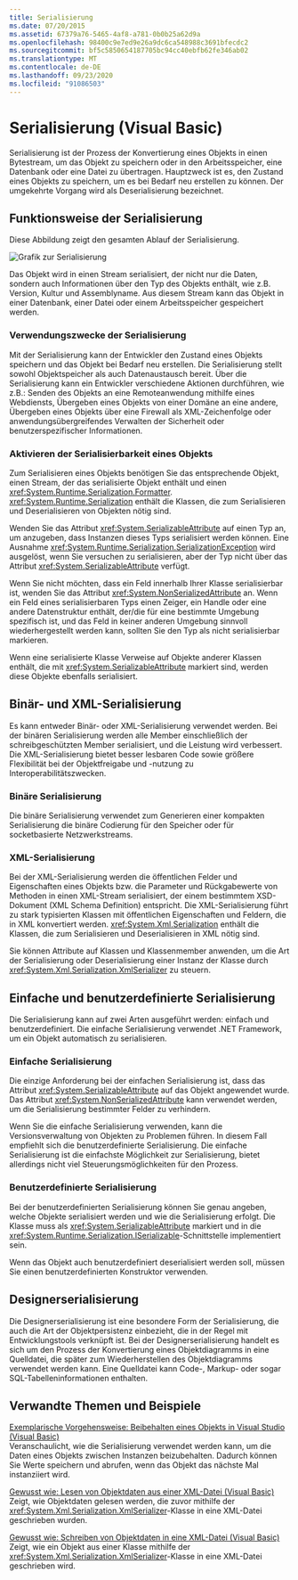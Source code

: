 ```yaml
---
title: Serialisierung
ms.date: 07/20/2015
ms.assetid: 67379a76-5465-4af8-a781-0b0b25a62d9a
ms.openlocfilehash: 98400c9e7ed9e26a9dc6ca548988c3691bfecdc2
ms.sourcegitcommit: bf5c5850654187705bc94cc40ebfb62fe346ab02
ms.translationtype: MT
ms.contentlocale: de-DE
ms.lasthandoff: 09/23/2020
ms.locfileid: "91086503"
---
```

# <a name="serialization-visual-basic"></a>Serialisierung (Visual Basic)

Serialisierung ist der Prozess der Konvertierung eines Objekts in einen Bytestream, um das Objekt zu speichern oder in den Arbeitsspeicher, eine Datenbank oder eine Datei zu übertragen. Hauptzweck ist es, den Zustand eines Objekts zu speichern, um es bei Bedarf neu erstellen zu können. Der umgekehrte Vorgang wird als Deserialisierung bezeichnet.  
  
## <a name="how-serialization-works"></a>Funktionsweise der Serialisierung  

 Diese Abbildung zeigt den gesamten Ablauf der Serialisierung.  
  
![Grafik zur Serialisierung](./media/index/serialization-process.gif)
  
 Das Objekt wird in einen Stream serialisiert, der nicht nur die Daten, sondern auch Informationen über den Typ des Objekts enthält, wie z.B. Version, Kultur und Assemblyname. Aus diesem Stream kann das Objekt in einer Datenbank, einer Datei oder einem Arbeitsspeicher gespeichert werden.  
  
### <a name="uses-for-serialization"></a>Verwendungszwecke der Serialisierung  

 Mit der Serialisierung kann der Entwickler den Zustand eines Objekts speichern und das Objekt bei Bedarf neu erstellen. Die Serialisierung stellt sowohl Objektspeicher als auch Datenaustausch bereit. Über die Serialisierung kann ein Entwickler verschiedene Aktionen durchführen, wie z.B.: Senden des Objekts an eine Remoteanwendung mithilfe eines Webdiensts, Übergeben eines Objekts von einer Domäne an eine andere, Übergeben eines Objekts über eine Firewall als XML-Zeichenfolge oder anwendungsübergreifendes Verwalten der Sicherheit oder benutzerspezifischer Informationen.  
  
### <a name="making-an-object-serializable"></a>Aktivieren der Serialisierbarkeit eines Objekts  

 Zum Serialisieren eines Objekts benötigen Sie das entsprechende Objekt, einen Stream, der das serialisierte Objekt enthält und einen <xref:System.Runtime.Serialization.Formatter>. <xref:System.Runtime.Serialization> enthält die Klassen, die zum Serialisieren und Deserialisieren von Objekten nötig sind.  
  
 Wenden Sie das Attribut <xref:System.SerializableAttribute> auf einen Typ an, um anzugeben, dass Instanzen dieses Typs serialisiert werden können. Eine Ausnahme <xref:System.Runtime.Serialization.SerializationException> wird ausgelöst, wenn Sie versuchen zu serialisieren, aber der Typ nicht über das Attribut <xref:System.SerializableAttribute> verfügt.  
  
 Wenn Sie nicht möchten, dass ein Feld innerhalb Ihrer Klasse serialisierbar ist, wenden Sie das Attribut <xref:System.NonSerializedAttribute> an. Wenn ein Feld eines serialisierbaren Typs einen Zeiger, ein Handle oder eine andere Datenstruktur enthält, der/die für eine bestimmte Umgebung spezifisch ist, und das Feld in keiner anderen Umgebung sinnvoll wiederhergestellt werden kann, sollten Sie den Typ als nicht serialisierbar markieren.  
  
 Wenn eine serialisierte Klasse Verweise auf Objekte anderer Klassen enthält, die mit <xref:System.SerializableAttribute> markiert sind, werden diese Objekte ebenfalls serialisiert.  
  
## <a name="binary-and-xml-serialization"></a>Binär- und XML-Serialisierung  

 Es kann entweder Binär- oder XML-Serialisierung verwendet werden. Bei der binären Serialisierung werden alle Member einschließlich der schreibgeschützten Member serialisiert, und die Leistung wird verbessert. Die XML-Serialisierung bietet besser lesbaren Code sowie größere Flexibilität bei der Objektfreigabe und -nutzung zu Interoperabilitätszwecken.  
  
### <a name="binary-serialization"></a>Binäre Serialisierung  

 Die binäre Serialisierung verwendet zum Generieren einer kompakten Serialisierung die binäre Codierung für den Speicher oder für socketbasierte Netzwerkstreams.  
  
### <a name="xml-serialization"></a>XML-Serialisierung  

 Bei der XML-Serialisierung werden die öffentlichen Felder und Eigenschaften eines Objekts bzw. die Parameter und Rückgabewerte von Methoden in einen XML-Stream serialisiert, der einem bestimmtem XSD-Dokument (XML Schema Definition) entspricht. Die XML-Serialisierung führt zu stark typisierten Klassen mit öffentlichen Eigenschaften und Feldern, die in XML konvertiert werden. <xref:System.Xml.Serialization> enthält die Klassen, die zum Serialisieren und Deserialisieren in XML nötig sind.  
  
 Sie können Attribute auf Klassen und Klassenmember anwenden, um die Art der Serialisierung oder Deserialisierung einer Instanz der Klasse durch <xref:System.Xml.Serialization.XmlSerializer> zu steuern.  
  
## <a name="basic-and-custom-serialization"></a>Einfache und benutzerdefinierte Serialisierung  

 Die Serialisierung kann auf zwei Arten ausgeführt werden: einfach und benutzerdefiniert. Die einfache Serialisierung verwendet .NET Framework, um ein Objekt automatisch zu serialisieren.  
  
### <a name="basic-serialization"></a>Einfache Serialisierung  

 Die einzige Anforderung bei der einfachen Serialisierung ist, dass das Attribut <xref:System.SerializableAttribute> auf das Objekt angewendet wurde. Das Attribut <xref:System.NonSerializedAttribute> kann verwendet werden, um die Serialisierung bestimmter Felder zu verhindern.  
  
 Wenn Sie die einfache Serialisierung verwenden, kann die Versionsverwaltung von Objekten zu Problemen führen. In diesem Fall empfiehlt sich die benutzerdefinierte Serialisierung. Die einfache Serialisierung ist die einfachste Möglichkeit zur Serialisierung, bietet allerdings nicht viel Steuerungsmöglichkeiten für den Prozess.  
  
### <a name="custom-serialization"></a>Benutzerdefinierte Serialisierung  

 Bei der benutzerdefinierten Serialisierung können Sie genau angeben, welche Objekte serialisiert werden und wie die Serialisierung erfolgt. Die Klasse muss als <xref:System.SerializableAttribute> markiert und in die <xref:System.Runtime.Serialization.ISerializable>-Schnittstelle implementiert sein.  
  
 Wenn das Objekt auch benutzerdefiniert deserialisiert werden soll, müssen Sie einen benutzerdefinierten Konstruktor verwenden.  
  
## <a name="designer-serialization"></a>Designerserialisierung  

 Die Designerserialisierung ist eine besondere Form der Serialisierung, die auch die Art der Objektpersistenz einbezieht, die in der Regel mit Entwicklungstools verknüpft ist. Bei der Designerserialisierung handelt es sich um den Prozess der Konvertierung eines Objektdiagramms in eine Quelldatei, die später zum Wiederherstellen des Objektdiagramms verwendet werden kann. Eine Quelldatei kann Code-, Markup- oder sogar SQL-Tabelleninformationen enthalten.  
  
## <a name="related-topics-and-examples"></a><a name="BKMK_RelatedTopics"></a> Verwandte Themen und Beispiele  

 [Exemplarische Vorgehensweise: Beibehalten eines Objekts in Visual Studio (Visual Basic)](walkthrough-persisting-an-object-in-visual-studio.md)  
 Veranschaulicht, wie die Serialisierung verwendet werden kann, um die Daten eines Objekts zwischen Instanzen beizubehalten. Dadurch können Sie Werte speichern und abrufen, wenn das Objekt das nächste Mal instanziiert wird.  
  
 [Gewusst wie: Lesen von Objektdaten aus einer XML-Datei (Visual Basic)](how-to-read-object-data-from-an-xml-file.md)  
 Zeigt, wie Objektdaten gelesen werden, die zuvor mithilfe der <xref:System.Xml.Serialization.XmlSerializer>-Klasse in eine XML-Datei geschrieben wurden.  
  
 [Gewusst wie: Schreiben von Objektdaten in eine XML-Datei (Visual Basic)](how-to-write-object-data-to-an-xml-file.md)  
 Zeigt, wie ein Objekt aus einer Klasse mithilfe der <xref:System.Xml.Serialization.XmlSerializer>-Klasse in eine XML-Datei geschrieben wird.
